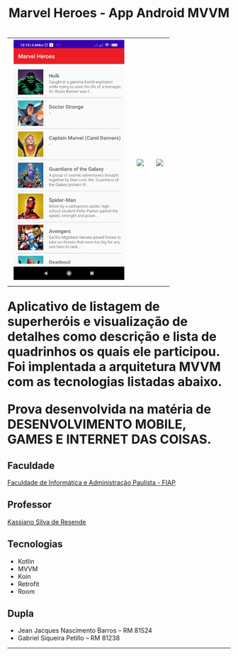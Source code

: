 <h1 align="center"> Marvel Heroes - App Android MVVM <h1>

<div style="text-align: center; justify-content: center; align-items: center; ">
    <table border="0" style="text-align: center; justify-content: center; align-items: center; ">
        <tr>
            <td style="text-align: center">
                <img src="https://raw.githubusercontent.com/jjeanjacques10/marvel-kotlin-mvvm/master/screenshots/Home.jpg"
                    width="250" />
                </br>
            </td>
            <td style="text-align: center">
                <img src="https://github.com/jjeanjacques10/marvel-kotlin-mvvm/blob/master/screenshots/HomeGif.gif?raw=true"
                    width="250" />
                </br>
            </td>
            <td style="text-align: center">
                <img src="https://github.com/jjeanjacques10/marvel-kotlin-mvvm/blob/master/screenshots/Details.gif?raw=true"
                    width="250" />
                </br>
            </td>
        </tr>
        </table>
</div>


Aplicativo de listagem de superheróis e visualização de detalhes como descrição e lista de quadrinhos os quais ele participou. Foi implentada a arquitetura MVVM com as tecnologias listadas abaixo.

Prova desenvolvida na matéria de DESENVOLVIMENTO MOBILE, GAMES E INTERNET DAS COISAS.

## Faculdade

[Faculdade de Informática e Administração Paulista - FIAP](https://www.fiap.com.br/)

## Professor 

[Kassiano Silva de Resende](https://www.linkedin.com/in/kassian-resende/)

## Tecnologias 

- Kotlin
- MVVM
- Koin
- Retrofit
- Room

## Dupla

- Jean Jacques Nascimento Barros – RM 81524
- Gabriel Siqueira Petillo – RM 81238
---
